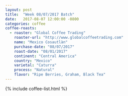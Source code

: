 ```yaml
---
layout: post
title:  "Week 08/07/2017 Batch"
date:   2017-08-07 12:00:00 -0800
categories: coffee
coffee-roasts:
  - roaster: "Global Coffee Trading"
    roaster-url: "http://www.globalcoffeetrading.com"
    name: "Mexico Cosautlàn"
    purchase-date: "08/07/2017"
    roast-date: "08/01/2017"
    continent: "Central America"
    country: "Mexico"
    varietal: "Caturra"
    process: "Natural"
    flavor: "Ripe Berries, Graham, Black Tea"
---
```


{% include coffee-list.html %}
